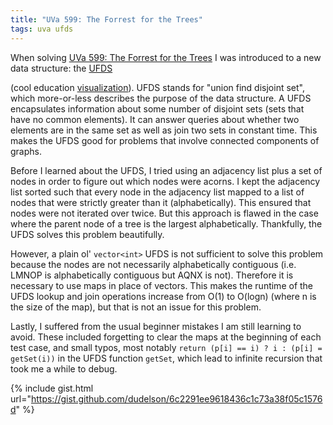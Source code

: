 ```yaml
---
title: "UVa 599: The Forrest for the Trees"
tags: uva ufds
---
```

When solving [UVa 599: The Forrest for the Trees](https://uva.onlinejudge.org/external/5/p599.pdf) I was introduced to a new data structure: the [UFDS](https://en.wikipedia.org/wiki/Disjoint-set_data_structure) 
<!--more-->
(cool education [visualization](http://visualgo.net/ufds.html)). UFDS stands for "union find disjoint set", which more-or-less describes the purpose of the data structure. A UFDS encapsulates information about some number of disjoint sets (sets that have no common elements). It can answer queries about whether two elements are in the same set as well as join two sets in constant time. This makes the UFDS good for problems that involve connected components of graphs.

Before I learned about the UFDS, I tried using an adjacency list plus a set of nodes in order to figure out which nodes were acorns. I kept the adjacency list sorted such that every node in the adjacency list mapped to a list of nodes that were strictly greater than it (alphabetically). This ensured that nodes were not iterated over twice. But this approach is flawed in the case where the parent node of a tree is the largest alphabetically. Thankfully, the UFDS solves this problem beautifully.

However, a plain ol' `vector<int>` UFDS is not sufficient to solve this problem because the nodes are not necessarily alphabetically contiguous (i.e. LMNOP is alphabetically contiguous but AQNX is not). Therefore it is necessary to use maps in place of vectors. This makes the runtime of the UFDS lookup and join operations increase from O(1) to O(logn) (where n is the size of the map), but that is not an issue for this problem. 

Lastly, I suffered from the usual beginner mistakes I am still learning to avoid. These included forgetting to clear the maps at the beginning of each test case, and small typos, most notably `return (p[i] == i) ? i : (p[i] = getSet(i))` in the UFDS function `getSet`, which lead to infinite recursion that took me a while to debug.

{% include gist.html url="https://gist.github.com/dudelson/6c2291ee9618436c1c73a38f05c1576d" %}
